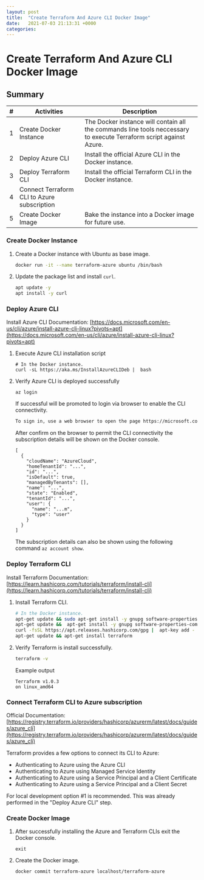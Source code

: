 ```yaml
---
layout: post
title:  "Create Terraform And Azure CLI Docker Image"
date:   2021-07-03 21:13:31 +0000
categories:
---
```


# Create Terraform And Azure CLI Docker Image

## Summary

|#|Activities|Description|
|-|-|-|
|1|Create Docker Instance|The Docker instance will contain all the commands line tools neccessary to execute Terraform script against Azure.|
|2|Deploy Azure CLI|Install the official Azure CLI in the Docker instance.|
|3|Deploy Terraform CLI|Install the official Terraform CLI in the Docker instance.|
|4|Connect Terraform CLI to Azure subscription||
|5|Create Docker Image|Bake the instance into a Docker image for future use.|


### Create Docker Instance

1. Create a Docker instance with Ubuntu as base image.

    ```sh
    docker run -it --name terraform-azure ubuntu /bin/bash
    ```

2. Update the package list and install `curl`.

    ```sh
    apt update -y
    apt install -y curl
    ```

### Deploy Azure CLI

Install Azure CLI Documentation: [https://docs.microsoft.com/en-us/cli/azure/install-azure-cli-linux?pivots=apt](https://docs.microsoft.com/en-us/cli/azure/install-azure-cli-linux?pivots=apt)
1. Execute Azure CLI installation script

    ```
    # In the Docker instance.
    curl -sL https://aka.ms/InstallAzureCLIDeb |  bash
    ```

2. Verify Azure CLI is deployed successfully

    ```
    az login
    ```

    If successful will be promoted to login via browser to enable the CLI connectivity.

    ```sh
    To sign in, use a web browser to open the page https://microsoft.com/devicelogin and enter the code XXXXXXXXX to authenticate.
    ```

    After confirm on the browser to permit the CLI connectivity the subscription details will be shown on the Docker console.
    ```
    [
      {
        "cloudName": "AzureCloud",
        "homeTenantId": "...",
        "id": "...",
        "isDefault": true,
        "managedByTenants": [],
        "name": "...",
        "state": "Enabled",
        "tenantId": "...",
        "user": {
          "name": "...m",
          "type": "user"
        }
      }
    ]
    ```

    The subscription details can also be shown using the following command `az account show`.

### Deploy Terraform CLI

Install Terraform Documentation: [https://learn.hashicorp.com/tutorials/terraform/install-cli](https://learn.hashicorp.com/tutorials/terraform/install-cli)
1. Install Terraform CLI.

    ```sh
    # In the Docker instance.
    apt-get update && sudo apt-get install -y gnupg software-properties-common curl
    apt-get update &&  apt-get install -y gnupg software-properties-common curl
    curl -fsSL https://apt.releases.hashicorp.com/gpg |  apt-key add -
    apt-get update && apt-get install terraform
    ```

2. Verify Terraform is install successfully.

    ```sh
    terraform -v
    ```

    Example output

    ```
    Terraform v1.0.3
    on linux_amd64
    ```

### Connect Terraform CLI to Azure subscription

Official Documentation: [https://registry.terraform.io/providers/hashicorp/azurerm/latest/docs/guides/azure_cli](https://registry.terraform.io/providers/hashicorp/azurerm/latest/docs/guides/azure_cli)

Terraform provides a few options to connect its CLI to Azure:
* Authenticating to Azure using the Azure CLI
* Authenticating to Azure using Managed Service Identity
* Authenticating to Azure using a Service Principal and a Client Certificate
* Authenticating to Azure using a Service Principal and a Client Secret

For local development option #1 is recommended. This was already performed in the "Deploy Azure CLI" step.

### Create Docker Image

1. After successfully installing the Azure and Terraform CLIs exit the Docker console.
    ```
    exit
    ```

2. Create the Docker image.

    ```
    docker commit terraform-azure localhost/terraform-azure
    ```
